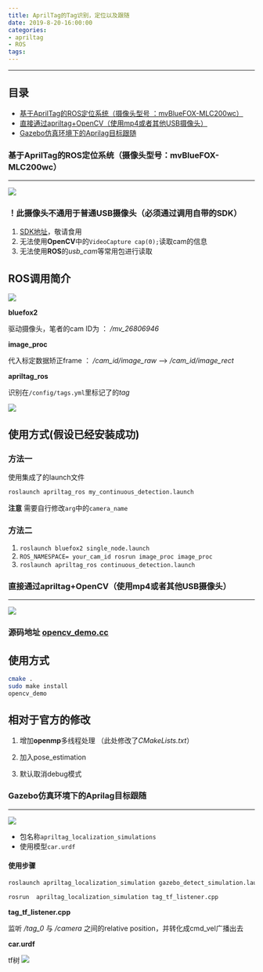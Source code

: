 ```yaml
---
title: AprilTag的Tag识别，定位以及跟随
date: 2019-8-20-16:00:00
categories:
- apriltag
- ROS
tags:
---
```



***

##  目录
* [基于AprilTag的ROS定位系统（摄像头型号 ：mvBlueFOX-MLC200wc）](#基于AprilTag的ROS定位系统（摄像头型号：mvBlueFOX-MLC200wc）)
* [直接通过apriltag+OpenCV（使用mp4或者其他USB摄像头）](#直接通过apriltag+OpenCV（使用mp4或者其他USB摄像头）)
* [Gazebo仿真环境下的Aprilag目标跟随](#Gazebo仿真环境下的Aprilag目标跟随)

### 基于AprilTag的ROS定位系统（摄像头型号：mvBlueFOX-MLC200wc）
---
![](https://raw.githubusercontent.com/lifuguan/lifuguan.github.io/master/_posts/img/ros.png)


### ！此摄像头不通用于普通USB摄像头（必须通过调用自带的SDK）
1. [SDK地址](https://www.matrix-vision.com/software-drivers-en.html)，敬请食用
2. 无法使用**OpenCV**中的`VideoCapture cap(0);`读取cam的信息
3. 无法使用**ROS**的*usb_cam*等常用包进行读取

## ROS调用简介
![](https://raw.githubusercontent.com/lifuguan/lifuguan.github.io/master/_posts/img/rosgraph.png)

**bluefox2**

驱动摄像头，笔者的cam ID为 ： */mv_26806946*

**image_proc**

代入标定数据矫正frame ： */cam_id/image_raw*  -->  */cam_id/image_rect*

**apriltag_ros**

识别在`/config/tags.yml`里标记了的*tag*

![](https://raw.githubusercontent.com/lifuguan/lifuguan.github.io/master/_posts/img/io_diagram.png)

## 使用方式(假设已经安装成功)

### 方法一

使用集成了的launch文件

``` bash
roslaunch apriltag_ros my_continuous_detection.launch
```

**注意**
需要自行修改`arg`中的`camera_name`


### 方法二

1. `roslaunch bluefox2 single_node.launch`
2. `ROS_NAMESPACE= your_cam_id rosrun image_proc image_proc`
3. `roslaunch apriltag_ros continuous_detection.launch`


### 直接通过apriltag+OpenCV（使用mp4或者其他USB摄像头）
---
![](https://raw.githubusercontent.com/lifuguan/lifuguan.github.io/master/_posts/img/opencv.png)

### 源码地址 [opencv_demo.cc](/src/apritag/example/opencv_demo.cc)

## 使用方式

```bash
cmake . 
sudo make install
opencv_demo
```

## 相对于官方的修改

1. 增加**openmp**多线程处理 （此处修改了*CMakeLists.txt*）

2. 加入pose_estimation

3. 默认取消debug模式

### Gazebo仿真环境下的Aprilag目标跟随
---
![](https://raw.githubusercontent.com/lifuguan/lifuguan.github.io/master/_posts/img/tag_follower.png)

- 包名称`apriltag_localization_simulations`
- 使用模型`car.urdf`

#### 使用步骤

```bash
roslaunch apriltag_localization_simulation gazebo_detect_simulation.launch

rosrun  apriltag_localization_simulation tag_tf_listener.cpp
```

**tag_tf_listener.cpp**

监听 */tag_0* 与 */camera* 之间的relative position，并转化成cmd_vel广播出去

**car.urdf**

tf树
![](https://raw.githubusercontent.com/lifuguan/lifuguan.github.io/master/_posts/img/frames.png)
